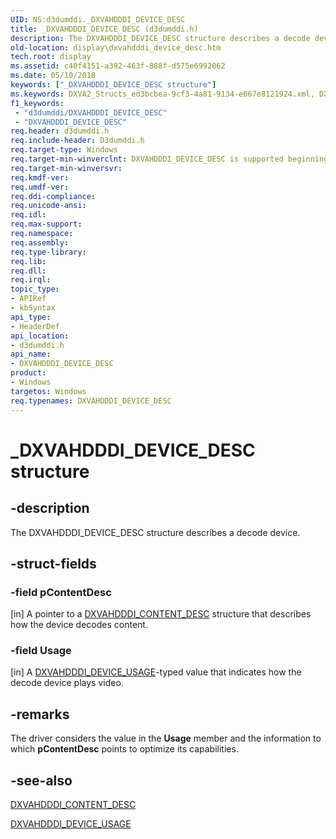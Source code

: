 ```yaml
---
UID: NS:d3dumddi._DXVAHDDDI_DEVICE_DESC
title: _DXVAHDDDI_DEVICE_DESC (d3dumddi.h)
description: The DXVAHDDDI_DEVICE_DESC structure describes a decode device.
old-location: display\dxvahdddi_device_desc.htm
tech.root: display
ms.assetid: c40f4151-a392-463f-888f-d575e6992062
ms.date: 05/10/2018
keywords: ["_DXVAHDDDI_DEVICE_DESC structure"]
ms.keywords: DXVA2_Structs_ed3bcbea-9cf3-4a81-9134-e667e8121924.xml, DXVAHDDDI_DEVICE_DESC, DXVAHDDDI_DEVICE_DESC structure [Display Devices], _DXVAHDDDI_DEVICE_DESC, d3dumddi/DXVAHDDDI_DEVICE_DESC, display.dxvahdddi_device_desc
f1_keywords:
 - "d3dumddi/DXVAHDDDI_DEVICE_DESC"
 - "DXVAHDDDI_DEVICE_DESC"
req.header: d3dumddi.h
req.include-header: D3dumddi.h
req.target-type: Windows
req.target-min-winverclnt: DXVAHDDDI_DEVICE_DESC is supported beginning with the Windows 7 operating system.
req.target-min-winversvr: 
req.kmdf-ver: 
req.umdf-ver: 
req.ddi-compliance: 
req.unicode-ansi: 
req.idl: 
req.max-support: 
req.namespace: 
req.assembly: 
req.type-library: 
req.lib: 
req.dll: 
req.irql: 
topic_type:
- APIRef
- kbSyntax
api_type:
- HeaderDef
api_location:
- d3dumddi.h
api_name:
- DXVAHDDDI_DEVICE_DESC
product:
- Windows
targetos: Windows
req.typenames: DXVAHDDDI_DEVICE_DESC
---
```


# _DXVAHDDDI_DEVICE_DESC structure


## -description


The DXVAHDDDI_DEVICE_DESC structure describes a decode device.  


## -struct-fields




### -field pContentDesc

[in] A pointer to a <a href="https://docs.microsoft.com/windows-hardware/drivers/ddi/d3dumddi/ns-d3dumddi-_dxvahdddi_content_desc">DXVAHDDDI_CONTENT_DESC</a> structure that describes how the device decodes content. 


### -field Usage

[in] A <a href="https://docs.microsoft.com/windows-hardware/drivers/ddi/d3dumddi/ne-d3dumddi-_dxvahdddi_device_usage">DXVAHDDDI_DEVICE_USAGE</a>-typed value that indicates how the decode device plays video. 


## -remarks



The driver considers the value in the <b>Usage</b> member and the information to which <b>pContentDesc</b> points to optimize its capabilities. 




## -see-also




<a href="https://docs.microsoft.com/windows-hardware/drivers/ddi/d3dumddi/ns-d3dumddi-_dxvahdddi_content_desc">DXVAHDDDI_CONTENT_DESC</a>



<a href="https://docs.microsoft.com/windows-hardware/drivers/ddi/d3dumddi/ne-d3dumddi-_dxvahdddi_device_usage">DXVAHDDDI_DEVICE_USAGE</a>
 

 

